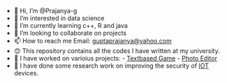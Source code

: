 - 👋 Hi, I’m @Prajanya-g
- 👀 I’m interested in data science
- 🌱 I’m currently learning c++, R and java 
- 💞️ I’m looking to collaborate on projects
- 📫 How to reach me Email: guptaprajanya@yahoo.com 
- 😊 This repository contains all the codes I have written at my university.
- 🙂 I have worked on varioius projects:
      - [Textbased Game](https://github.com/Prajanya-g/Prajanya-g/tree/main/project%202%20year%201)
      - [Photo Editor](https://github.com/Prajanya-g/Prajanya-g/tree/main/project%201%20year%201)
- 🧪 I have done some research work on improving the security of [IOT]() devices. 
<!---
Prajanya-g/Prajanya-g is a ✨ special ✨ repository because its `README.md` (this file) appears on your GitHub profile.
You can click the Preview link to take a look at your changes.
--->
